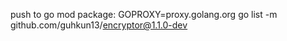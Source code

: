 push to go mod package: 
GOPROXY=proxy.golang.org go list -m github.com/guhkun13/encryptor@1.1.0-dev